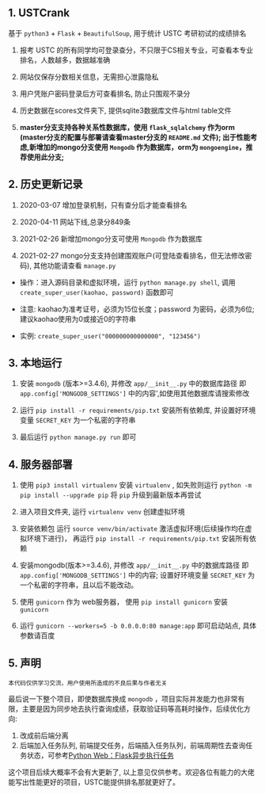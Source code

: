 ## 1. USTCrank
基于 `python3` + `Flask` + `BeautifulSoup`, 用于统计 USTC 考研初试的成绩排名
1. 报考 USTC 的所有同学均可登录查分，不只限于CS相关专业，可查看本专业排名，人数越多，数据越准确

2. 网站仅保存分数相关信息，无需担心泄露隐私

3. 用户凭账户密码登录后方可查看排名, 防止只围观不录分

4. 历史数据在scores文件夹下, 提供sqlite3数据库文件与html table文件

5. **master分支支持各种关系性数据库，使用 `flask_sqlalchemy` 作为orm (master分支的配置与部署请查看master分支的 `README.md` 文件);
    出于性能考虑,新增加的mongo分支使用 `Mongodb` 作为数据库，orm为 `mongoengine`，推荐使用此分支;**

## 2. 历史更新记录
1. 2020-03-07 增加登录机制，只有查分后才能查看排名

2. 2020-04-11 网站下线,总录分849条

3. 2021-02-26 新增加mongo分支可使用 `Mongodb` 作为数据库

4. 2021-02-27 mongo分支支持创建围观账户(可登陆查看排名，但无法修改密码), 其他功能请查看 `manage.py`

* 操作：进入源码目录和虚拟环境，运行 `python manage.py shell`, 调用`create_super_user(kaohao, password)` 函数即可

* 注意: kaohao为准考证号，必须为15位长度；password 为密码，必须为6位; 建议kaohao使用为0或接近0的字符串

* 实例: `create_super_user("000000000000000", "123456")`

## 3. 本地运行
1. 安装 `mongodb` (版本>=3.4.6), 并修改 `app/__init__.py` 中的数据库路径 即 `app.config['MONGODB_SETTINGS']` 中的内容',如使用其他数据库请搜索修改

2. 运行 `pip install -r requirements/pip.txt` 安装所有依赖库, 并设置好环境变量 `SECRET_KEY` 为一个私密的字符串

3. 最后运行 `python manage.py run` 即可

## 4. 服务器部署
1. 使用 `pip3 install virtualenv` 安装 `virtualenv` , 如失败则运行 `python -m pip install --upgrade pip` 将 `pip` 升级到最新版本再尝试

2. 进入项目文件夹, 运行 `virtualenv venv` 创建虚拟环境

3. 安装依赖包 运行 `source venv/bin/activate` 激活虚拟环境(后续操作均在虚拟环境下进行)， 再运行 `pip install -r requirements/pip.txt` 安装所有依赖

4. 安装mongodb(版本>=3.4.6), 并修改 `app/__init__.py` 中的数据库路径 即 `app.config['MONGODB_SETTINGS']` 中的内容; 设置好环境变量 `SECRET_KEY` 为一个私密的字符串，且以后不能改动。

5. 使用 `gunicorn` 作为 web服务器， 使用 `pip install gunicorn` 安装 `gunicorn`

6. 运行 `gunicorn --workers=5 -b 0.0.0.0:80 manage:app` 即可启动站点, 具体参数请百度

## 5. 声明
    本代码仅供学习交流，用户使用所造成的不良后果与作者无关

 最后说一下整个项目，即使数据库换成 `mongodb` ，项目实际并发能力也非常有限，主要是因为同步地去执行查询成绩，获取验证码等高耗时操作，后续优化方向:
 1. 改成前后端分离
 2. 后端加入任务队列, 前端提交任务，后端插入任务队列，前端周期性去查询任务状态，可参考[Python Web：Flask异步执行任务](https://juejin.cn/post/6844903944762687502)

 这个项目后续大概率不会有大更新了, 以上意见仅供参考。欢迎各位有能力的大佬能写出性能更好的项目，USTC能提供排名那就更好了。